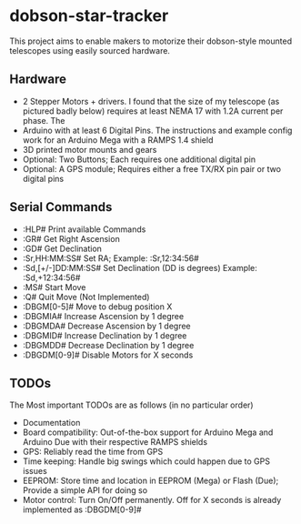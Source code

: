 # dobson-star-tracker
This project aims to enable makers to motorize their dobson-style mounted telescopes using easily sourced hardware.

## Hardware

+ 2 Stepper Motors + drivers. I found that the size of my telescope (as pictured badly below) requires at least NEMA 17 with 1.2A current per phase. The 
+ Arduino with at least 6 Digital Pins. The instructions and example config work for an Arduino Mega with a RAMPS 1.4 shield
+ 3D printed motor mounts and gears
+ Optional: Two Buttons; Each requires one additional digital pin
+ Optional: A GPS module; Requires either a free TX/RX pin pair or two digital pins

## Serial Commands
+ :HLP# Print available Commands
+ :GR# Get Right Ascension
+ :GD# Get Declination
+ :Sr,HH:MM:SS# Set RA; Example: :Sr,12:34:56#
+ :Sd,[+/-]DD:MM:SS# Set Declination (DD is degrees) Example: :Sd,+12:34:56#
+ :MS# Start Move
+ :Q# Quit Move (Not Implemented)
+ :DBGM[0-5]# Move to debug position X
+ :DBGMIA# Increase Ascension by 1 degree
+ :DBGMDA# Decrease Ascension by 1 degree
+ :DBGMID# Increase Declination by 1 degree
+ :DBGMDD# Decrease Declination by 1 degree
+ :DBGDM[0-9]# Disable Motors for X seconds

## TODOs

The Most important TODOs are as follows (in no particular order)
+ Documentation
+ Board compatibility: Out-of-the-box support for Arduino Mega and Arduino Due with their respective RAMPS shields
+ GPS: Reliably read the time from GPS
+ Time keeping: Handle big swings which could happen due to GPS issues
+ EEPROM: Store time and location in EEPROM (Mega) or Flash (Due); Provide a simple API for doing so
+ Motor control: Turn On/Off permanently. Off for X seconds is already implemented as :DBGDM[0-9]#
